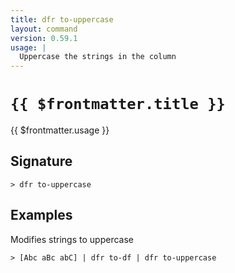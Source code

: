 ```yaml
---
title: dfr to-uppercase
layout: command
version: 0.59.1
usage: |
  Uppercase the strings in the column
---
```


# `{{ $frontmatter.title }}`

<div style='white-space: pre-wrap;'>{{ $frontmatter.usage }}</div>

## Signature

`> dfr to-uppercase `

## Examples

Modifies strings to uppercase

```shell
> [Abc aBc abC] | dfr to-df | dfr to-uppercase
```
